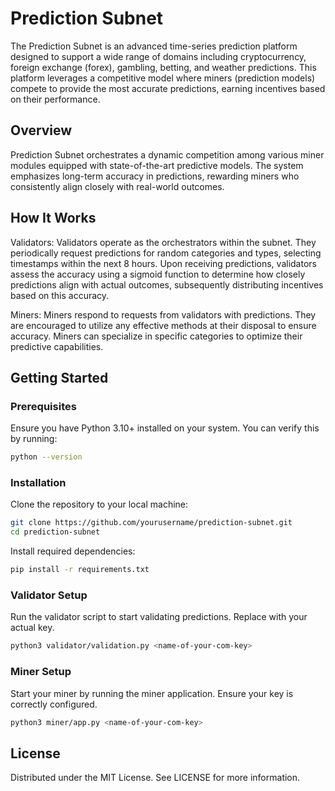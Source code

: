 # Prediction Subnet

The Prediction Subnet is an advanced time-series prediction platform designed to support a wide range of domains including cryptocurrency, foreign exchange (forex), gambling, betting, and weather predictions. This platform leverages a competitive model where miners (prediction models) compete to provide the most accurate predictions, earning incentives based on their performance.


## Overview
Prediction Subnet orchestrates a dynamic competition among various miner modules equipped with state-of-the-art predictive models. The system emphasizes long-term accuracy in predictions, rewarding miners who consistently align closely with real-world outcomes.

## How It Works
Validators: Validators operate as the orchestrators within the subnet. They periodically request predictions for random categories and types, selecting timestamps within the next 8 hours. Upon receiving predictions, validators assess the accuracy using a sigmoid function to determine how closely predictions align with actual outcomes, subsequently distributing incentives based on this accuracy.

Miners: Miners respond to requests from validators with predictions. They are encouraged to utilize any effective methods at their disposal to ensure accuracy. Miners can specialize in specific categories to optimize their predictive capabilities.

## Getting Started
### Prerequisites
Ensure you have Python 3.10+ installed on your system. You can verify this by running:
```sh
python --version
```
### Installation
Clone the repository to your local machine:

```sh
git clone https://github.com/yourusername/prediction-subnet.git
cd prediction-subnet
```

Install required dependencies:
```sh
pip install -r requirements.txt
```

### Validator Setup
Run the validator script to start validating predictions. Replace <name-of-your-com-key> with your actual key.
```sh
python3 validator/validation.py <name-of-your-com-key>
```

### Miner Setup
Start your miner by running the miner application. Ensure your key is correctly configured.

```sh
python3 miner/app.py <name-of-your-com-key>
```

## License
Distributed under the MIT License. See LICENSE for more information.